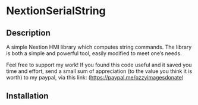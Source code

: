 # NextionSerialString

## Description
A simple Nextion HMI library which computes string commands. The library is both a simple and powerful tool, easily modified to meet one’s needs.

Feel free to support my work! If you found this code useful and it saved you time and effort, send a small sum of appreciation (to the value you think it is worth)
to my paypal, via this link: (https://paypal.me/ozzyimagesdonate)

## Installation
